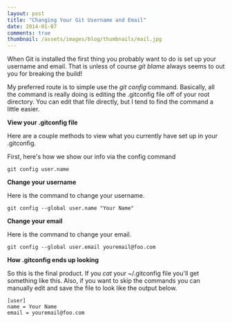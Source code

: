 ```yaml
---
layout: post
title: "Changing Your Git Username and Email"
date: 2014-01-07
comments: true
thumbnail: /assets/images/blog/thumbnails/mail.jpg
---
```

When Git is installed the first thing you probably want to do is set up your username and email. That is unless of course <!--more-->
*git blame* always seems to out you for breaking the build!  

My preferred route is to simple use the *git config* command. Basically, all the command is really doing is editing the 
.gitconfig file off of your root directory. You can edit that file directly, but I tend to find the command a little easier.  

**View your .gitconfig file** 

Here are a couple methods to view what you currently have set up in your .gitconfig.

First, here's how we show our info via the config command

    git config user.name

**Change your username** 

Here is the command to change your username.

    git config --global user.name "Your Name"

**Change your email** 

Here is the command to change your email.

    git config --global user.email youremail@foo.com

**How .gitconfig ends up looking**

So this is the final product. If you <em>cat</em> your ~/.gitconfig file you'll get something like this. Also, if you want to 
skip the commands you can manually edit and save the file to look like the output below.

    [user]
    name = Your Name  
    email = youremail@foo.com  